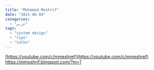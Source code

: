 ```yaml
---
title: "Mohamed Moshrif"
date: "2021-06-04"
categories:
  - "عربي"
tags:
  - "system design"
  - "tips"
  - "talks"
---
```


[https://youtube.com/c/mmeshref](https://youtube.com/c/mmeshref)
https://mmoshrif.blogspot.com/?m=1
